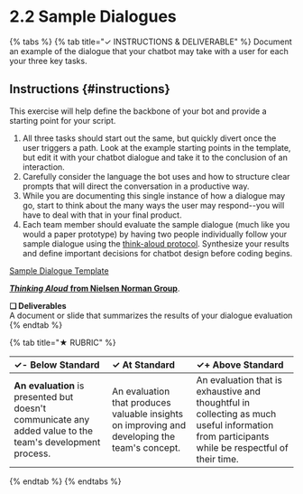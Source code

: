 # 2.2 Sample Dialogues

{% tabs %}
{% tab title="✓  INSTRUCTIONS & DELIVERABLE" %}
Document an example of the dialogue that your chatbot may take with a user for each your three key tasks.

## Instructions {#instructions}

This exercise will help define the backbone of your bot and provide a starting point for your script.

1. All three tasks should start out the same, but quickly divert once the user triggers a path. Look at the example starting points in the template, but edit it with your chatbot dialogue and take it to the conclusion of an interaction.
2. Carefully consider the language the bot uses and how to structure clear prompts that will direct the conversation in a productive way.
3. While you are documenting this single instance of how a dialogue may go, start to think about the many ways the user may respond--you will have to deal with that in your final product.
4. Each team member should evaluate the sample dialogue \(much like you would a paper prototype\) by having two people individually follow your sample dialogue using the [think-aloud protocol](https://www.nngroup.com/articles/thinking-aloud-the-1-usability-tool/). Synthesize your results and define important decisions for chatbot design before coding begins.

[Sample Dialogue Template](https://docs.google.com/document/d/1tVV4n4AXQStckLkgIsMxnF0mYDc2I4dexQXpxGa_3ko/edit?usp=sharing)​

[_**Thinking Aloud**_ **from Nielsen Norman Group**](https://www.nngroup.com/articles/thinking-aloud-the-1-usability-tool/).

**❏ Deliverables**  
A document or slide that summarizes the results of your dialogue evaluation
{% endtab %}

{% tab title="★  RUBRIC" %}


| ✓- Below Standard | ✓ At Standard | ✓+ Above Standard |
| :--- | :--- | :--- |
| **An evaluation** is presented but doesn't communicate any added value to the team's development process. | An evaluation that produces valuable insights on improving and developing the team's concept. | An evaluation that is exhaustive and thoughtful in collecting as much useful information from participants while be respectful of their time. |
{% endtab %}
{% endtabs %}



